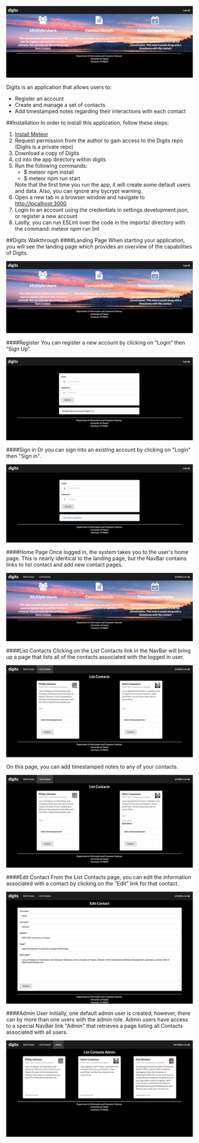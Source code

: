 <img src="doc/landing.png">
 
Digits is an application that allows users to: 
<ul>
<li>Register an account</li>
<li>Create and manage a set of contacts</li>
<li>Add timestamped notes regarding their interactions with each contact</li>
</ul>

##Installation
In order to install this application, follow these steps:
<ol>
<li><a href="https://www.meteor.com/install">Install Meteor</a></li>
<li>Request permission from the author to gain access to the Digits repo (Digits is a private repo)</li>
<li>Download a copy of Digits</li>
<li>cd into the app directory within digits</li>
<li>Run the following commands:
<ul>
  <li>$ meteor npm install</li>
  <li>$ meteor npm run start</li>
</ul>
Note that the first time you run the app, it will create some default users and data. 
Also, you can ignore any bycrypt warning.  
</li>
<li>Open a new tab in a browser window and navigate to <a href="http://localhost:3000">http://localhost:3000</a></li>
<li>Login to an account using the credentials in settings.development.json, or register a new account</li>
<li>Lastly, you can run ESLint over the code in the imports/ directory with the command: meteor npm run lint</li>
</ol>

##Digits Walkthrough
####Landing Page
When starting your application, you will see the landing page which provides an overview of the capabilities of Digits.

<img src="doc/landing.png">

####Register
You can register a new account by clicking on “Login” then “Sign Up”.

<img src="doc/register.png">

####Sign in
Or you can sign into an existing account by clicking on "Login" then "Sign in".

<img src="doc/signin.png">

####Home Page
Once logged in, the system takes you to the user's home page.  This is nearly identical to the landing page, but the NavBar contains links to list contact and add new contact pages.

<img src="doc/userHome.png">

####List Contacts
Clicking on the List Contacts link in the NavBar will bring up a page that lists all of the contacts associated with the logged in user.

<img src="doc/listContacts.png">

On this page, you can add timestamped notes to any of your contacts.  

<img src="doc/note.png">

####Edit Contact
From the List Contacts page, you can edit the information associated with a contact by clicking on the “Edit” link for that contact.

<img src="doc/editContact.png">

####Admin User
Initially, one default admin user is created; however, there can by more than one users with the admin role.  Admin users have access to a special NavBar link "Admin" that retrieves a page listing all Contacts associated with all users.  

<img src="doc/admin.png">
